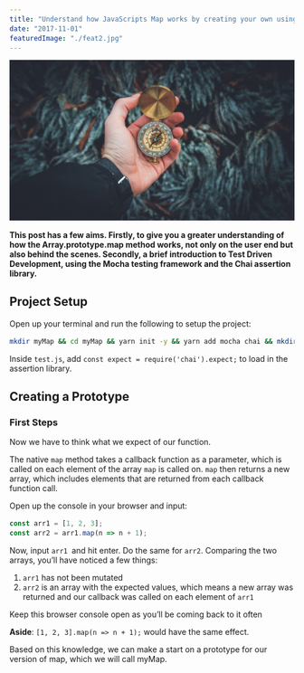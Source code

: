 ```yaml
---
title: "Understand how JavaScripts Map works by creating your own using TDD"
date: "2017-11-01"
featuredImage: "./feat2.jpg"
---
```


![Featured Image](./feat2.jpg)

**This post has a few aims. Firstly, to give you a greater understanding of how the Array.prototype.map method works, not only on the user end but also behind the scenes. Secondly, a brief introduction to Test Driven Development, using the Mocha testing framework and the Chai assertion library.**

## Project Setup

Open up your terminal and run the following to setup the project:

```bash
mkdir myMap && cd myMap && yarn init -y && yarn add mocha chai && mkdir test && cd test && touch test.js
```

Inside `test.js`, add `const expect = require('chai').expect;` to load in the assertion library.

## Creating a Prototype

### First Steps
Now we have to think what we expect of our function.

The native `map` method takes a callback function as a parameter, which is called on each element of the array `map` is called on. `map` then returns a new array, which includes elements that are returned from each callback function call.

Open up the console in your browser and input:

```javascript
const arr1 = [1, 2, 3];
const arr2 = arr1.map(n => n + 1);
```

Now, input `arr1 `and hit enter. Do the same for `arr2`. Comparing the two arrays, you’ll have noticed a few things:

1. `arr1` has not been mutated
2. `arr2` is an array with the expected values, which means a new array was returned and our callback was called on each element of `arr1`

Keep this browser console open as you’ll be coming back to it often

**Aside**: `[1, 2, 3].map(n => n + 1);` would have the same effect.

Based on this knowledge, we can make a start on a prototype for our version of map, which we will call myMap.